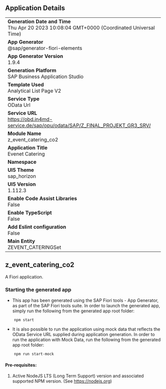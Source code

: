 ## Application Details
|               |
| ------------- |
|**Generation Date and Time**<br>Thu Apr 20 2023 10:08:04 GMT+0000 (Coordinated Universal Time)|
|**App Generator**<br>@sap/generator-fiori-elements|
|**App Generator Version**<br>1.9.4|
|**Generation Platform**<br>SAP Business Application Studio|
|**Template Used**<br>Analytical List Page V2|
|**Service Type**<br>OData Url|
|**Service URL**<br>https://obd.in4md-service.de/sap/opu/odata/SAP/Z_FINAL_PROJEKT_GR3_SRV/
|**Module Name**<br>z_event_catering_co2|
|**Application Title**<br>Evenet Catering|
|**Namespace**<br>|
|**UI5 Theme**<br>sap_horizon|
|**UI5 Version**<br>1.112.3|
|**Enable Code Assist Libraries**<br>False|
|**Enable TypeScript**<br>False|
|**Add Eslint configuration**<br>False|
|**Main Entity**<br>ZEVENT_CATERINGSet|

## z_event_catering_co2

A Fiori application.

### Starting the generated app

-   This app has been generated using the SAP Fiori tools - App Generator, as part of the SAP Fiori tools suite.  In order to launch the generated app, simply run the following from the generated app root folder:

```
    npm start
```

- It is also possible to run the application using mock data that reflects the OData Service URL supplied during application generation.  In order to run the application with Mock Data, run the following from the generated app root folder:

```
    npm run start-mock
```

#### Pre-requisites:

1. Active NodeJS LTS (Long Term Support) version and associated supported NPM version.  (See https://nodejs.org)


